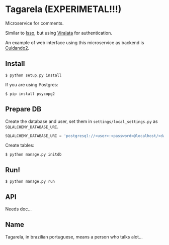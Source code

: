 # Tagarela (EXPERIMETAL!!!)

Microservice for comments.

Similar to [Isso](https://posativ.org/isso/), but using [Viralata](https://gitlab.com/ok-br/viralata) for authentication.

An example of web interface using this microservice as backend is [Cuidando2](https://gitlab.com/ok-br/cuidando2).


## Install

```
$ python setup.py install
```

If you are using Postgres:

```
$ pip install psycopg2
```

## Prepare DB

Create the database and user, set them in `settings/local_settings.py` as `SQLALCHEMY_DATABASE_URI`.

```python
SQLALCHEMY_DATABASE_URI = 'postgresql://<user>:<password>@localhost/<database>'
```

Create tables:

```
$ python manage.py initdb
```

## Run!

```
$ python manage.py run
```

## API

Needs doc...

## Name

Tagarela, in brazilian portuguese, means a person who talks alot...

